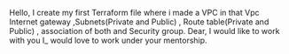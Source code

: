 Hello, I create my first Terraform file 
where i made a VPC in that Vpc Internet gateway ,Subnets(Private and Public) , Route table(Private and Public) , association of both and Security group.
Dear, I would like to work with you 
I_ would love to work under your mentorship.


